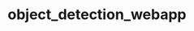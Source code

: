 # object_detection_webapp

<!--
#groups
Computer Vision

#languages
Python

#frames and libs
Flask
Numpy
TensorFlow

-->
